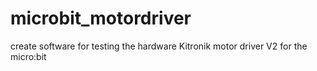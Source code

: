 # microbit_motordriver
create software for testing the hardware Kitronik motor driver V2 for the micro:bit
